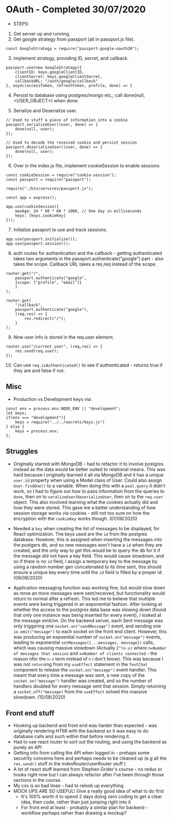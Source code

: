 # OAuth - Completed 30/07/2020
- STEPS:
1) Get server up and running.
2) Get google strategy from passport (all in passport.js file).

```
const GoogleStrategy = require("passport-google-oauth20");
```

3) implement strategy, providing ID, secret, and callback.

```
passport.use(new GoogleStrategy({
    clientID: keys.googleClientID,
    clientSecret: keys.googleClientSecret,
    callbackURL: "/auth/google/callback"
}, async(accessToken, refreshToken, profile, done) => {
```

4) Persist to database using postgres/mongo etc,; call done(null, <USER_OBJECT>) when done.

5) Serialize and Deserialize user.

```
// Used to stuff a piece of information into a cookie
passport.serializeUser((user, done) => {
    done(null, user);
});

// Used to decode the received cookie and persist session
passport.deserializeUser((user, done) => {
    done(null, user);
});
```

6) Over in the index.js file, implement cookieSession to enable sessions

```
const cookieSession = require("cookie-session");
const passport = require("passport");

require("./bin/services/passport.js");

const app = express();

app.use(cookieSession({
    maxAge: 24 * 60 * 60 * 1000, // One day in milliseconds
    keys: [keys.cookieKey]
}));
```

7) Initialize passport to use and track sessions.

```
app.use(passport.initialize());
app.use(passport.session());
```

8) auth routes for authentication and the callback - getting authenticated takes two arguments in the passport.authenticate("google") part - also takes the scope. Callback URL takes a res,req instead of the scope.

```
router.get("/",
    passport.authenticate("google",
    {scope: ["profile", "email"]}
    )
);

router.get(
    "/callback",
    passport.authenticate("google"),
    (req,res) => {
        res.redirect("/");
    }
);
```

9) Now user info is stored in the req.user element.

```
router.use("/current_user", (req,res) => {
    res.send(req.user);
});
```

10) Can use `req.isAuthenticated()` to see if authenticated - returns true if they are and false if not.

## Misc
- Production vs Development keys via:

```
const env = process.env.NODE_ENV || "development";
let keys;
if(env === "development"){
    keys = require("../../secrets/keys.js")
} else {
    keys = process.env;
};
```

## Struggles
- Originally started with MongoDB - had to refactor it to involve postgres instead as the data would be better suited to relational means. This was hard because I originally learned it all via MongoDB and it has a unique `user.id` property when using a Model class of User. Could also assign `User.findOne()` to a variable. When doing this with a `pool.query` it didn't work, so I had to figure out how to pass information from the queries to `done`, then on to `seralizeUser`/`deserializeUser`, then on to the `req.user` object. This also involved learning what the cookies actually did and how they were stored. This gave me a better understanding of how session storage works via cookies - still not too sure on how the encryption with the `cookieKey` works though. (01/08/2020)

- Needed a `key` when creating the list of messages to be displayed, for React optimization. The keys used are the `id` from the postgres database. However, this is assigned when inserting the messages into the postgers db, and so new messages won't have a `id` when they are created, and the only way to get this would be to query the db for it if the message did not have a key field. This would cause slowdown, and so if there is no `id` field, I assign a temporary key to the message by using a random number gen concatenated to its time sent, this should ensure a unique key every time until the `id` field is filled by a proper id. (08/08/2020)

- Application messaging function was working fine, but would slow down as mroe an more messages were sent/received, but functionality would return to normal after a refresh. This led me to believe that multiple events were being triggered in an exponential fashion. After looking at whether the access to the postgres data base was slowing down (found that only one instance was being inserted for every event), I looked at the message emit/on. On the backend server, each Sent message was only triggering one `socket.on("sendMessage")` event, and sending one `io.emit("message")` to each socket on the front end client. However, this was producing an expoential number of `socket.on("message")` events, leading to exponential `setMessages([...messages, message])` calls, which was causing massive slowdown (Actually `2^(n-x)` where `n=Number of messages that session` and `x=Number of clients connected` - the reason nfor the `n-x` term instead of `n` i don't know). This was because I was not `return`ing from my `useEffect` statement in the `TextChat` component to release the `socket.on("message")` event handler. This meant that every time a message was sent, a new copy of the `socket.on("message")` handler was created, and so the number of handlers doubled for every message sent that session. Simply returning a `socket.off("message)` from the `useEffect` solved this massive slowdown. (15/08/2020)

## Front end stuff
- Hooking up backend and front end was harder than expected - was originally rendering HTMl with the backend so it was easy to do database calls and such within that before rendering it.
- Had to use react router to sort out the routing, and using the backend as purely an API
- Getting info from calling the API when logged in - prehaps some secutrity concerns here and perhaps needs to be cleaned up (e.g all the `res.send()` stuff in the indexRouter/userRouter stuff )
- A lot of react stuff learned from Stephen Grider's course - no redux or hooks right now but I can always refactor after I've been through those sections in the course.
- My css is so bad lmao - had to relook up everything
- MOCK UPS ARE SO USEFUL! Give a really good idea of what to do first
    - It's 100% worth it to spend 2 days doing zero coding to get a clear idea, then code, rather than just jumping right into it
    - For front end at least - probably a similar plan for backend - workflow perhaps rather than drawing a mockup?
